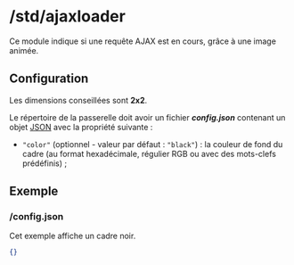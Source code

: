 # /std/ajaxloader
Ce module indique si une requête AJAX est en cours, grâce à une image animée.

## Configuration
Les dimensions conseillées sont **2x2**.

Le répertoire de la passerelle doit avoir un fichier ***config.json***
contenant un objet [JSON](http://www.json.org "JavaScript Object Notation")
avec la propriété suivante :
- `"color"` (optionnel - valeur par défaut : `"black"`) : la couleur de fond du
  cadre (au format hexadécimale, régulier RGB ou avec des mots-clefs
  prédéfinis) ;

## Exemple
### /config.json
Cet exemple affiche un cadre noir.
```JSON
{}
```

